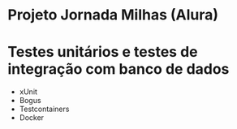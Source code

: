 # Projeto Jornada Milhas (Alura)

# Testes unitários e testes de integração com banco de dados

- xUnit
- Bogus
- Testcontainers
- Docker
